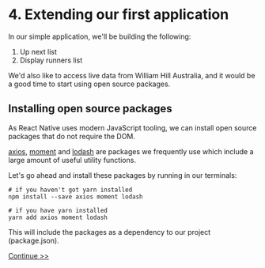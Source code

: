 # 4. Extending our first application

In our simple application, we'll be building the following:

1. Up next list
1. Display runners list

We'd also like to access live data from William Hill Australia, and it would be a good time to start using open source packages.

## Installing open source packages

As React Native uses modern JavaScript tooling, we can install open source packages that do not require the DOM.

[axios](https://www.npmjs.com/package/axios), [moment](https://www.npmjs.com/package/moment) and [lodash](https://www.npmjs.com/package/lodash) are packages we frequently use which include a large amount of useful utility functions.

Let's go ahead and install these packages by running in our terminals:

```
# if you haven't got yarn installed
npm install --save axios moment lodash

# if you have yarn installed
yarn add axios moment lodash
```

This will include the packages as a dependency to our project (package.json).

[Continue >>](../5_upNext)
